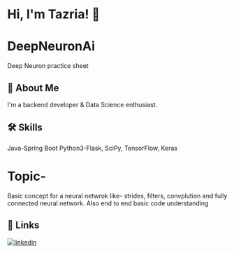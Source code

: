 # Hi, I'm Tazria! 👋

# DeepNeuronAi
Deep Neuron practice sheet

## 🚀 About Me
I'm a backend developer & Data Science enthusiast. 


## 🛠 Skills
Java-Spring Boot
Python3-Flask,
SciPy, TensorFlow, Keras

# Topic-
Basic concept for a neural netwrok like- strides, filters, convplution and fully connected neural network. Also end to end basic code understanding


## 🔗 Links
[![linkedin](https://img.shields.io/badge/linkedin-0A66C2?style=for-the-badge&logo=linkedin&logoColor=white)](https://www.linkedin.com/in/tazria-helal-zarin-0986161b9/)



